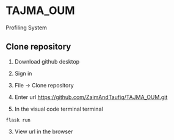 # TAJMA_OUM
Profiling System


## Clone repository
1. Download github desktop
2. Sign in 
2. File -> Clone repository
3. Enter url https://github.com/ZaimAndTaufiq/TAJMA_OUM.git

2. In the visual code terminal terminal
```
flask run
```

3. View url in the browser
